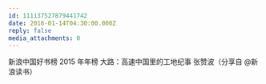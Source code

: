 ```yaml
---
id: 111137527879441742
date: 2016-01-14T04:30:00.000Z
reply: false
media_attachments: 0
---
```


新浪中国好书榜 2015 年年榜 大路：高速中国里的工地纪事 张赞波（分享自 @新浪读书） ​​​​

